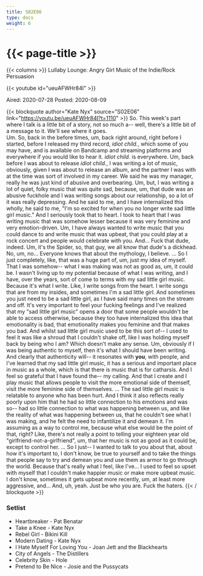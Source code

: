 ```yaml
---
title: S02E06
type: docs
weight: 6
---
```


# {{< page-title >}}

{{< columns >}}
Lullaby Lounge: Angry Girl Music of the Indie/Rock Persuasion

{{< youtube id="ueuAFWHr84I" >}}

Aired: 2020-07-28
Posted: 2020-08-09



{{< blockquote author="Kate Nyx" source="S02E06" link="https://youtu.be/ueuAFWHr84I?t=1110" >}}
So.  This week's part where I talk is a little bit of a story, not so much a-- well, there's a little bit of a message to it.  We'll see where it goes.
<br/>
Um.  So, back in the before times, um, back right around, right before I started, before I released my third record, <i>idiot child.</i>, which some of you may have, and is available on Bandcamp and streaming platforms and everywhere if you would like to hear it.  <i>idiot child.</i> is everywhere.  Um, back before I was about to release <i>idiot child.</i>, I was writing a lot of music, obviously, given I was about to release an album, and the partner I was with at the time was sort of involved in my career.  We said he was my manager, really he was just kind of abusive and overbearing.  Um, but, I was writing a lot of quiet, folky music that was quite sad, because, um, that dude was an abusive fuckhole and I was writing songs about our relationship, so a lot of it was really depressing.  And he said to me, and I have internalized this wholly, he said to me, "I'm so excited for when you no longer write sad little girl music."  And I seriously took that to heart.  I took to heart that I was writing music that was somehow lesser because it was very feminine and very emotion-driven.  Um, I have always wanted to write music that you could dance to and write music that was upbeat, that you could play at a rock concert and people would celebrate with you.  And...  Fuck that dude, indeed.  Um, it's the Spider, so, that guy, we all know that dude's a dickhead.  No, um, no...  Everyone knows that about the mythology, I believe.  ...  So I just completely, like, that was a huge part of, um, just my idea of myself.  That I was somehow-- what I was making was not as good as, um, it could be.  I wasn't living up to my potential because of what I was writing, and I have, over the years, sort of come to terms with my sad little girl music.  Because it's what I write.  Like, I write songs from the heart.  I write songs that are from my insides, and sometimes I'm a sad little girl.  And sometimes you just need to be a sad little girl, as I have said many times on the stream and off.  It's very important to feel your fucking feelings and I've realized that my "sad little girl music" opens a door that some people wouldn't be able to access otherwise, because they too have internalized this idea that emotionality is bad, that emotionality makes you feminine and that makes you bad.  And whilst sad little girl music used to be this sort of-- I used to feel it was like a shroud that I couldn't shake off, like I was holding myself back by being who I am?  Which doesn't make any sense.  Um, obviously if I was being authentic to myself, then it's what I should have been writing.  And clearly that authenticity will-- it resonates with <b>you</b>, with people, and I've learned that my sad little girl music, it has a serious and important place in music as a whole, which is that there is music that is for catharsis.  And I feel so grateful that I have found the-- my calling.  And that I create and I play music that allows people to visit the more emotional side of themself, visit the more feminine side of themselves.  ...  The sad little girl music is relatable to anyone who has been hurt.  And I think it also reflects really poorly upon him that he had so little connection to his emotions and was so-- had so little connection to what was happening between us, and like the reality of what was happening between us, that he couldn't see what I was making, and he felt the need to infantilize it and demean it.  I'm assuming as a way to control me, because what else would be the point of that, right?  Like, there's not really a point to telling your eighteen year old "girlfriend-not-a-girlfriend", um, that her music is not as good as it could be, except to control her.  ...  So I just-- I wanted to talk to you about that, about how it's important to, I don't know, be true to yourself and to take the things that people say to try and demean you and use them as armor to go through the world.  Because that's really what I feel, like I've...  I used to feel so upset with myself that I couldn't make happier music or make more upbeat music.  I don't know, sometimes it gets upbeat more recently, um, at least more aggressive, and...  And, uh, yeah.  Just be who you are.  Fuck the haters.
{{< / blockquote >}}

### Setlist
* Heartbreaker - Pat Benatar
* Take a Knee - Kate Nyx
* Rebel Girl - Bikini Kill
* Modern Dating - Kate Nyx
* I Hate Myself For Loving You - Joan Jett and the Blackhearts
* City of Angels - The Distillers
* Celebrity Skin - Hole
* Pretend to Be Nice - Josie and the Pussycats
